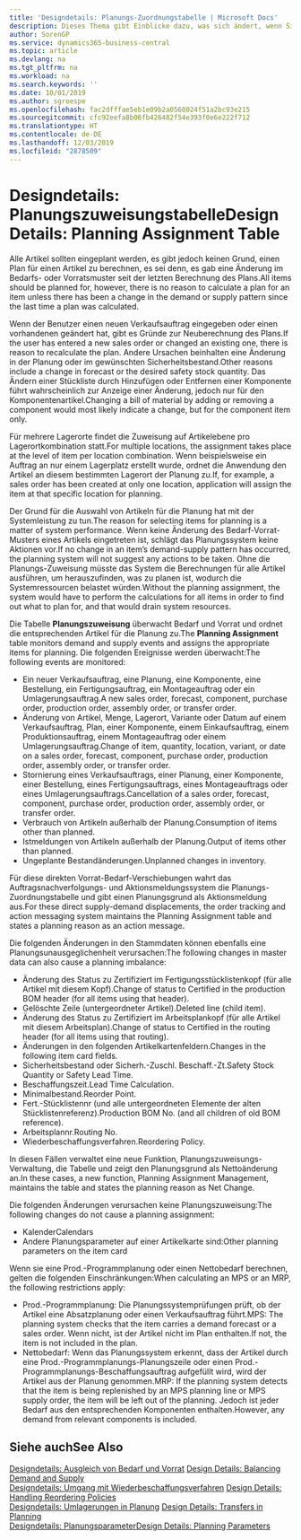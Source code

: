 ```yaml
---
title: 'Designdetails: Planungs-Zuordnungstabelle | Microsoft Docs'
description: Dieses Thema gibt Einblicke dazu, was sich ändert, wenn Sie einen Artikel für die Planung ändern.
author: SorenGP
ms.service: dynamics365-business-central
ms.topic: article
ms.devlang: na
ms.tgt_pltfrm: na
ms.workload: na
ms.search.keywords: ''
ms.date: 10/01/2019
ms.author: sgroespe
ms.openlocfilehash: fac2dfffae5eb1e09b2a0568024f51a2bc93e215
ms.sourcegitcommit: cfc92eefa8b06fb426482f54e393f0e6e222f712
ms.translationtype: HT
ms.contentlocale: de-DE
ms.lasthandoff: 12/03/2019
ms.locfileid: "2878509"
---
```

# <a name="design-details-planning-assignment-table"></a><span data-ttu-id="6abac-103">Designdetails: Planungszuweisungstabelle</span><span class="sxs-lookup"><span data-stu-id="6abac-103">Design Details: Planning Assignment Table</span></span>
<span data-ttu-id="6abac-104">Alle Artikel sollten eingeplant werden, es gibt jedoch keinen Grund, einen Plan für einen Artikel zu berechnen, es sei denn, es gab eine Änderung im Bedarfs- oder Vorratsmuster seit der letzten Berechnung des Plans.</span><span class="sxs-lookup"><span data-stu-id="6abac-104">All items should be planned for, however, there is no reason to calculate a plan for an item unless there has been a change in the demand or supply pattern since the last time a plan was calculated.</span></span>  

<span data-ttu-id="6abac-105">Wenn der Benutzer einen neuen Verkaufsauftrag eingegeben oder einen vorhandenen geändert hat, gibt es Gründe zur Neuberechnung des Plans.</span><span class="sxs-lookup"><span data-stu-id="6abac-105">If the user has entered a new sales order or changed an existing one, there is reason to recalculate the plan.</span></span> <span data-ttu-id="6abac-106">Andere Ursachen beinhalten eine Änderung in der Planung oder im gewünschten Sicherheitsbestand.</span><span class="sxs-lookup"><span data-stu-id="6abac-106">Other reasons include a change in forecast or the desired safety stock quantity.</span></span> <span data-ttu-id="6abac-107">Das Ändern einer Stückliste durch Hinzufügen oder Entfernen einer Komponente führt wahrscheinlich zur Anzeige einer Änderung, jedoch nur für den Komponentenartikel.</span><span class="sxs-lookup"><span data-stu-id="6abac-107">Changing a bill of material by adding or removing a component would most likely indicate a change, but for the component item only.</span></span>  

<span data-ttu-id="6abac-108">Für mehrere Lagerorte findet die Zuweisung auf Artikelebene pro Lagerortkombination statt.</span><span class="sxs-lookup"><span data-stu-id="6abac-108">For multiple locations, the assignment takes place at the level of item per location combination.</span></span> <span data-ttu-id="6abac-109">Wenn beispielsweise ein Auftrag an nur einem Lagerplatz erstellt wurde, ordnet die Anwendung den Artikel an diesem bestimmten Lagerort der Planung zu.</span><span class="sxs-lookup"><span data-stu-id="6abac-109">If, for example, a sales order has been created at only one location, application will assign the item at that specific location for planning.</span></span>  

<span data-ttu-id="6abac-110">Der Grund für die Auswahl von Artikeln für die Planung hat mit der Systemleistung zu tun.</span><span class="sxs-lookup"><span data-stu-id="6abac-110">The reason for selecting items for planning is a matter of system performance.</span></span> <span data-ttu-id="6abac-111">Wenn keine Änderung des Bedarf-Vorrat-Musters eines Artikels eingetreten ist, schlägt das Planungssystem keine Aktionen vor.</span><span class="sxs-lookup"><span data-stu-id="6abac-111">If no change in an item’s demand-supply pattern has occurred, the planning system will not suggest any actions to be taken.</span></span> <span data-ttu-id="6abac-112">Ohne die Planungs-Zuweisung müsste das System die Berechnungen für alle Artikel ausführen, um herauszufinden, was zu planen ist, wodurch die Systemressourcen belastet würden.</span><span class="sxs-lookup"><span data-stu-id="6abac-112">Without the planning assignment, the system would have to perform the calculations for all items in order to find out what to plan for, and that would drain system resources.</span></span>  

<span data-ttu-id="6abac-113">Die Tabelle **Planungszuweisung** überwacht Bedarf und Vorrat und ordnet die entsprechenden Artikel für die Planung zu.</span><span class="sxs-lookup"><span data-stu-id="6abac-113">The **Planning Assignment** table monitors demand and supply events and assigns the appropriate items for planning.</span></span> <span data-ttu-id="6abac-114">Die folgenden Ereignisse werden überwacht:</span><span class="sxs-lookup"><span data-stu-id="6abac-114">The following events are monitored:</span></span>  

* <span data-ttu-id="6abac-115">Ein neuer Verkaufsauftrag, eine Planung, eine Komponente, eine Bestellung, ein Fertigungsauftrag, ein Montageauftrag oder ein Umlagerungsauftrag.</span><span class="sxs-lookup"><span data-stu-id="6abac-115">A new sales order, forecast, component, purchase order, production order, assembly order, or transfer order.</span></span>  
* <span data-ttu-id="6abac-116">Änderung von Artikel, Menge, Lagerort, Variante oder Datum auf einem Verkaufsauftrag, Plan, einer Komponente, einem Einkaufsauftrag, einem Produktionsauftrag, einem Montageauftrag oder einem Umlagerungsauftrag.</span><span class="sxs-lookup"><span data-stu-id="6abac-116">Change of item, quantity, location, variant, or date on a sales order, forecast, component, purchase order, production order, assembly order, or transfer order.</span></span>  
* <span data-ttu-id="6abac-117">Stornierung eines Verkaufsauftrags, einer Planung, einer Komponente, einer Bestellung, eines Fertigungsauftrags, eines Montageauftrags oder eines Umlagerungsauftrags.</span><span class="sxs-lookup"><span data-stu-id="6abac-117">Cancellation of a sales order, forecast, component, purchase order, production order, assembly order, or transfer order.</span></span>  
* <span data-ttu-id="6abac-118">Verbrauch von Artikeln außerhalb der Planung.</span><span class="sxs-lookup"><span data-stu-id="6abac-118">Consumption of items other than planned.</span></span>  
* <span data-ttu-id="6abac-119">Istmeldungen von Artikeln außerhalb der Planung.</span><span class="sxs-lookup"><span data-stu-id="6abac-119">Output of items other than planned.</span></span>  
* <span data-ttu-id="6abac-120">Ungeplante Bestandänderungen.</span><span class="sxs-lookup"><span data-stu-id="6abac-120">Unplanned changes in inventory.</span></span>  

<span data-ttu-id="6abac-121">Für diese direkten Vorrat-Bedarf-Verschiebungen wahrt das Auftragsnachverfolgungs- und Aktionsmeldungssystem die Planungs-Zuordnungstabelle und gibt einen Planungsgrund als Aktionsmeldung aus.</span><span class="sxs-lookup"><span data-stu-id="6abac-121">For these direct supply-demand displacements, the order tracking and action messaging system maintains the Planning Assignment table and states a planning reason as an action message.</span></span>  

<span data-ttu-id="6abac-122">Die folgenden Änderungen in den Stammdaten können ebenfalls eine Planungsunausgeglichenheit verursachen:</span><span class="sxs-lookup"><span data-stu-id="6abac-122">The following changes in master data can also cause a planning imbalance:</span></span>  

* <span data-ttu-id="6abac-123">Änderung des Status zu Zertifiziert im Fertigungsstücklistenkopf (für alle Artikel mit diesem Kopf).</span><span class="sxs-lookup"><span data-stu-id="6abac-123">Change of status to Certified in the production BOM header (for all items using that header).</span></span>  
* <span data-ttu-id="6abac-124">Gelöschte Zeile (untergeordneter Artikel).</span><span class="sxs-lookup"><span data-stu-id="6abac-124">Deleted line (child item).</span></span>  
* <span data-ttu-id="6abac-125">Änderung des Status zu Zertifiziert im Arbeitsplankopf (für alle Artikel mit diesem Arbeitsplan).</span><span class="sxs-lookup"><span data-stu-id="6abac-125">Change of status to Certified in the routing header (for all items using that routing).</span></span>  
* <span data-ttu-id="6abac-126">Änderungen in den folgenden Artikelkartenfeldern.</span><span class="sxs-lookup"><span data-stu-id="6abac-126">Changes in the following item card fields.</span></span>  
* <span data-ttu-id="6abac-127">Sicherheitsbestand oder Sicherh.-Zuschl. Beschaff.-Zt.</span><span class="sxs-lookup"><span data-stu-id="6abac-127">Safety Stock Quantity or Safety Lead Time.</span></span>  
* <span data-ttu-id="6abac-128">Beschaffungszeit.</span><span class="sxs-lookup"><span data-stu-id="6abac-128">Lead Time Calculation.</span></span>  
* <span data-ttu-id="6abac-129">Minimalbestand.</span><span class="sxs-lookup"><span data-stu-id="6abac-129">Reorder Point.</span></span>  
* <span data-ttu-id="6abac-130">Fert.-Stücklistennr (und alle untergeordneten Elemente der alten Stücklistenreferenz).</span><span class="sxs-lookup"><span data-stu-id="6abac-130">Production BOM No. (and all children of old BOM reference).</span></span>  
* <span data-ttu-id="6abac-131">Arbeitsplannr.</span><span class="sxs-lookup"><span data-stu-id="6abac-131">Routing No.</span></span>  
* <span data-ttu-id="6abac-132">Wiederbeschaffungsverfahren.</span><span class="sxs-lookup"><span data-stu-id="6abac-132">Reordering Policy.</span></span>  

<span data-ttu-id="6abac-133">In diesen Fällen verwaltet eine neue Funktion, Planungszuweisungs-Verwaltung, die Tabelle und zeigt den Planungsgrund als Nettoänderung an.</span><span class="sxs-lookup"><span data-stu-id="6abac-133">In these cases, a new function, Planning Assignment Management, maintains the table and states the planning reason as Net Change.</span></span>  

<span data-ttu-id="6abac-134">Die folgenden Änderungen verursachen keine Planungszuweisung:</span><span class="sxs-lookup"><span data-stu-id="6abac-134">The following changes do not cause a planning assignment:</span></span>  

* <span data-ttu-id="6abac-135">Kalender</span><span class="sxs-lookup"><span data-stu-id="6abac-135">Calendars</span></span>  
* <span data-ttu-id="6abac-136">Andere Planungsparameter auf einer Artikelkarte sind:</span><span class="sxs-lookup"><span data-stu-id="6abac-136">Other planning parameters on the item card</span></span>  

<span data-ttu-id="6abac-137">Wenn sie eine Prod.-Programmplanung oder einen Nettobedarf berechnen, gelten die folgenden Einschränkungen:</span><span class="sxs-lookup"><span data-stu-id="6abac-137">When calculating an MPS or an MRP, the following restrictions apply:</span></span>  

* <span data-ttu-id="6abac-138">Prod.-Programmplanung: Die Planungssystemprüfungen prüft, ob der Artikel eine Absatzplanung oder einen Verkaufsauftrag führt.</span><span class="sxs-lookup"><span data-stu-id="6abac-138">MPS: The planning system checks that the item carries a demand forecast or a sales order.</span></span> <span data-ttu-id="6abac-139">Wenn nicht, ist der Artikel nicht im Plan enthalten.</span><span class="sxs-lookup"><span data-stu-id="6abac-139">If not, the item is not included in the plan.</span></span>  
* <span data-ttu-id="6abac-140">Nettobedarf: Wenn das Planungssystem erkennt, dass der Artikel durch eine Prod.-Programmplanungs-Planungszeile oder einen Prod.-Programmplanungs-Beschaffungsauftrag aufgefüllt wird, wird der Artikel aus der Planung genommen.</span><span class="sxs-lookup"><span data-stu-id="6abac-140">MRP: If the planning system detects that the item is being replenished by an MPS planning line or MPS supply order, the item will be left out of the planning.</span></span> <span data-ttu-id="6abac-141">Jedoch ist jeder Bedarf aus den entsprechenden Komponenten enthalten.</span><span class="sxs-lookup"><span data-stu-id="6abac-141">However, any demand from relevant components is included.</span></span>  

## <a name="see-also"></a><span data-ttu-id="6abac-142">Siehe auch</span><span class="sxs-lookup"><span data-stu-id="6abac-142">See Also</span></span>  
<span data-ttu-id="6abac-143">[Designdetails: Ausgleich von Bedarf und Vorrat](design-details-balancing-demand-and-supply.md) </span><span class="sxs-lookup"><span data-stu-id="6abac-143">[Design Details: Balancing Demand and Supply](design-details-balancing-demand-and-supply.md) </span></span>  
<span data-ttu-id="6abac-144">[Designdetails: Umgang mit Wiederbeschaffungsverfahren](design-details-handling-reordering-policies.md) </span><span class="sxs-lookup"><span data-stu-id="6abac-144">[Design Details: Handling Reordering Policies](design-details-handling-reordering-policies.md) </span></span>  
<span data-ttu-id="6abac-145">[Designdetails: Umlagerungen in Planung](design-details-transfers-in-planning.md) </span><span class="sxs-lookup"><span data-stu-id="6abac-145">[Design Details: Transfers in Planning](design-details-transfers-in-planning.md) </span></span>  
[<span data-ttu-id="6abac-146">Designdetails: Planungsparameter</span><span class="sxs-lookup"><span data-stu-id="6abac-146">Design Details: Planning Parameters</span></span>](design-details-planning-parameters.md)  
